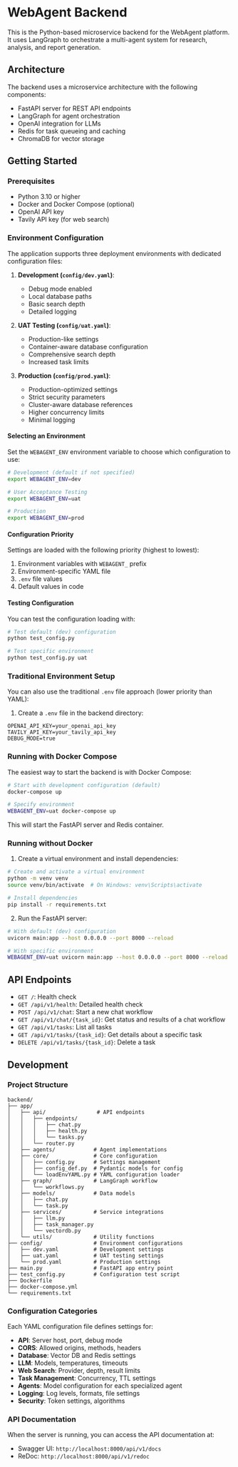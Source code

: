 # WebAgent Backend

This is the Python-based microservice backend for the WebAgent platform. It uses LangGraph to orchestrate a multi-agent system for research, analysis, and report generation.

## Architecture

The backend uses a microservice architecture with the following components:

- FastAPI server for REST API endpoints
- LangGraph for agent orchestration
- OpenAI integration for LLMs
- Redis for task queueing and caching
- ChromaDB for vector storage

## Getting Started

### Prerequisites

- Python 3.10 or higher
- Docker and Docker Compose (optional)
- OpenAI API key
- Tavily API key (for web search)

### Environment Configuration

The application supports three deployment environments with dedicated configuration files:

1. **Development (`config/dev.yaml`)**: 
   - Debug mode enabled
   - Local database paths
   - Basic search depth
   - Detailed logging

2. **UAT Testing (`config/uat.yaml`)**:
   - Production-like settings
   - Container-aware database configuration
   - Comprehensive search depth
   - Increased task limits

3. **Production (`config/prod.yaml`)**:
   - Production-optimized settings
   - Strict security parameters
   - Cluster-aware database references
   - Higher concurrency limits
   - Minimal logging

#### Selecting an Environment

Set the `WEBAGENT_ENV` environment variable to choose which configuration to use:

```bash
# Development (default if not specified)
export WEBAGENT_ENV=dev

# User Acceptance Testing
export WEBAGENT_ENV=uat

# Production
export WEBAGENT_ENV=prod
```

#### Configuration Priority

Settings are loaded with the following priority (highest to lowest):
1. Environment variables with `WEBAGENT_` prefix
2. Environment-specific YAML file
3. `.env` file values
4. Default values in code

#### Testing Configuration

You can test the configuration loading with:

```bash
# Test default (dev) configuration
python test_config.py

# Test specific environment
python test_config.py uat
```

### Traditional Environment Setup

You can also use the traditional `.env` file approach (lower priority than YAML):

1. Create a `.env` file in the backend directory:

```
OPENAI_API_KEY=your_openai_api_key
TAVILY_API_KEY=your_tavily_api_key
DEBUG_MODE=true
```

### Running with Docker Compose

The easiest way to start the backend is with Docker Compose:

```bash
# Start with development configuration (default)
docker-compose up

# Specify environment
WEBAGENT_ENV=uat docker-compose up
```

This will start the FastAPI server and Redis container.

### Running without Docker

1. Create a virtual environment and install dependencies:

```bash
# Create and activate a virtual environment
python -m venv venv
source venv/bin/activate  # On Windows: venv\Scripts\activate

# Install dependencies
pip install -r requirements.txt
```

2. Run the FastAPI server:

```bash
# With default (dev) configuration
uvicorn main:app --host 0.0.0.0 --port 8000 --reload

# With specific environment
WEBAGENT_ENV=uat uvicorn main:app --host 0.0.0.0 --port 8000 --reload
```

## API Endpoints

- `GET /`: Health check
- `GET /api/v1/health`: Detailed health check
- `POST /api/v1/chat`: Start a new chat workflow
- `GET /api/v1/chat/{task_id}`: Get status and results of a chat workflow
- `GET /api/v1/tasks`: List all tasks
- `GET /api/v1/tasks/{task_id}`: Get details about a specific task
- `DELETE /api/v1/tasks/{task_id}`: Delete a task

## Development

### Project Structure

```
backend/
├── app/
│   ├── api/                # API endpoints
│   │   ├── endpoints/
│   │   │   ├── chat.py
│   │   │   ├── health.py
│   │   │   └── tasks.py
│   │   └── router.py
│   ├── agents/            # Agent implementations
│   ├── core/              # Core configuration
│   │   ├── config.py      # Settings management
│   │   ├── config_def.py  # Pydantic models for config
│   │   └── loadEnvYAML.py # YAML configuration loader
│   ├── graph/             # LangGraph workflow
│   │   └── workflows.py
│   ├── models/            # Data models
│   │   ├── chat.py
│   │   └── task.py
│   ├── services/          # Service integrations
│   │   ├── llm.py
│   │   ├── task_manager.py
│   │   └── vectordb.py
│   └── utils/             # Utility functions
├── config/                # Environment configurations
│   ├── dev.yaml           # Development settings
│   ├── uat.yaml           # UAT testing settings
│   └── prod.yaml          # Production settings
├── main.py                # FastAPI app entry point
├── test_config.py         # Configuration test script
├── Dockerfile
├── docker-compose.yml
└── requirements.txt
```

### Configuration Categories

Each YAML configuration file defines settings for:

- **API**: Server host, port, debug mode
- **CORS**: Allowed origins, methods, headers
- **Database**: Vector DB and Redis settings
- **LLM**: Models, temperatures, timeouts
- **Web Search**: Provider, depth, result limits
- **Task Management**: Concurrency, TTL settings
- **Agents**: Model configuration for each specialized agent
- **Logging**: Log levels, formats, file settings
- **Security**: Token settings, algorithms

### API Documentation

When the server is running, you can access the API documentation at:

- Swagger UI: `http://localhost:8000/api/v1/docs`
- ReDoc: `http://localhost:8000/api/v1/redoc` 